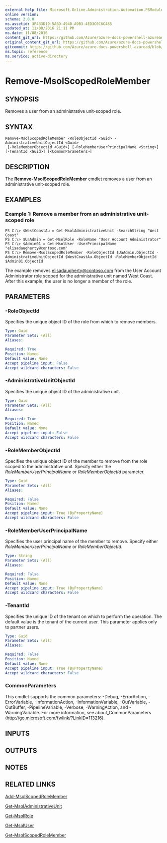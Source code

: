 ```yaml
---
external help file: Microsoft.Online.Administration.Automation.PSModule.dll-Help.xml
online version:
schema: 2.0.0
ms.assetid: 3F433D19-5A6D-4940-A9B3-4ED3C0C6C485
updated_at: 11/08/2016 21:11 PM
ms.date: 11/08/2016
content_git_url: https://github.com/Azure/azure-docs-powershell-azuread/blob/RobdeJong-patch-9/Azure%20AD%20Cmdlets/MSOnline/v1/Remove-MsolScopedRoleMember.md
original_content_git_url: https://github.com/Azure/azure-docs-powershell-azuread/blob/RobdeJong-patch-9/Azure%20AD%20Cmdlets/MSOnline/v1/Remove-MsolScopedRoleMember.md
gitcommit: https://github.com/Azure/azure-docs-powershell-azuread/blob/2c57f1e6f7b36ad296f1b569969f9c974ec0e0c3
ms.topic: reference
ms.service: active-directory
---
```


# Remove-MsolScopedRoleMember

## SYNOPSIS
Removes a user from an administrative unit-scoped role.

## SYNTAX

```
Remove-MsolScopedRoleMember -RoleObjectId <Guid> -AdministrativeUnitObjectId <Guid>
 [-RoleMemberObjectId <Guid>] [-RoleMemberUserPrincipalName <String>] [-TenantId <Guid>] [<CommonParameters>]
```

## DESCRIPTION
The **Remove-MsolScopedRoleMember** cmdlet removes a user from an administrative unit-scoped role.

## EXAMPLES

### Example 1: Remove a member from an administrative unit-scoped role

```
PS C:\> $WestCoastAu = Get-MsolAdministrativeUnit -SearchString "West Coast"
PS C:\> $UaAdmin = Get-MsolRole -RoleName "User Account Administrator"
PS C:\> $Admin01 = Get-MsolUser -UserPrincipalName "elisadaugherty@contoso.com"
PS C:\> Remove-MsolScopedRoleMember -RoleObjectId $UaAdmin.ObjectId -AdministrativeUnitObjectId $WestCoastAu.ObjectId -RoleMemberObjectId $Admin01.ObjectId
```

The example removes elisadaugherty@contoso.com from the User Account Administrator role scoped for the administrative unit named West Coast.
After this example, the user is no longer a member of the role.

## PARAMETERS

### -RoleObjectId
Specifies the unique object ID of the role from which to remove members.

```yaml
Type: Guid
Parameter Sets: (All)
Aliases:

Required: True
Position: Named
Default value: None
Accept pipeline input: False
Accept wildcard characters: False
```

### -AdministrativeUnitObjectId
Specifies the unique object ID of the administrative unit.

```yaml
Type: Guid
Parameter Sets: (All)
Aliases:

Required: True
Position: Named
Default value: None
Accept pipeline input: False
Accept wildcard characters: False
```

### -RoleMemberObjectId
Specifies the unique object ID of the member to remove from the role scoped to the administrative unit.
Specify either the _RoleMemberUserPrincipalName_ or _RoleMemberObjectId_ parameter.

```yaml
Type: Guid
Parameter Sets: (All)
Aliases:

Required: False
Position: Named
Default value: None
Accept pipeline input: True (ByPropertyName)
Accept wildcard characters: False
```

### -RoleMemberUserPrincipalName
Specifies the user principal name of the member to remove.
Specify either _RoleMemberUserPrincipalName_ or _RoleMemberObjectId_.

```yaml
Type: String
Parameter Sets: (All)
Aliases:

Required: False
Position: Named
Default value: None
Accept pipeline input: True (ByPropertyName)
Accept wildcard characters: False
```

### -TenantId
Specifies the unique ID of the tenant on which to perform the operation.
The default value is the tenant of the current user.
This parameter applies only to partner users.

```yaml
Type: Guid
Parameter Sets: (All)
Aliases:

Required: False
Position: Named
Default value: None
Accept pipeline input: True (ByPropertyName)
Accept wildcard characters: False
```

### CommonParameters
This cmdlet supports the common parameters: -Debug, -ErrorAction, -ErrorVariable, -InformationAction, -InformationVariable, -OutVariable, -OutBuffer, -PipelineVariable, -Verbose, -WarningAction, and -WarningVariable. For more information, see about_CommonParameters (http://go.microsoft.com/fwlink/?LinkID=113216).

## INPUTS

## OUTPUTS

## NOTES

## RELATED LINKS
[Add-MsolScopedRoleMember](./Add-MsolScopedRoleMember.md)

[Get-MsolAdministrativeUnit](./Get-MsolAdministrativeUnit.md)

[Get-MsolRole](./Get-MsolRole.md)

[Get-MsolUser](./Get-MsolUser.md)

[Get-MsolScopedRoleMember](./Get-MsolScopedRoleMember.md)
